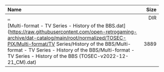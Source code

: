 |Name|Size|
|:---|---:|
|[..](../index.html)|DIR|
|[Multi-format - TV Series - History of the BBS.dat](https://raw.githubusercontent.com/open-retrogaming-archive/dat-catalog/main/root/normalized/TOSEC-PIX/Multi-format/TV Series/History of the BBS/Multi-format - TV Series - History of the BBS/Multi-format - TV Series - History of the BBS (TOSEC-v2022-12-21_CM).dat)|3889|
